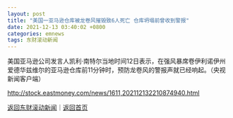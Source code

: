 ```yaml
---
layout: post
title: "美国一亚马逊仓库被龙卷风摧毁致6人死亡 仓库坍塌前曾收到警报"
date: 2021-12-13 03:40:02 +0800
categories: emnews
tags: 东财滚动新闻
---
```


美国亚马逊公司发言人凯利·南特尔当地时间12日表示，在强风暴席卷伊利诺伊州爱德华兹维尔的亚马逊仓库前11分钟时，预防龙卷风的警报声就已经响起。（央视新闻客户端）

<http://stock.eastmoney.com/news/1611,202112132210874940.html>

[返回东财滚动新闻](//finews.withounder.com/emnews/)｜[返回首页](//finews.withounder.com/)